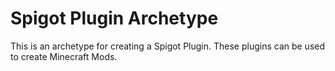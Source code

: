 # Spigot Plugin Archetype

This is an archetype for creating a Spigot Plugin. These plugins can be used to create Minecraft Mods.
